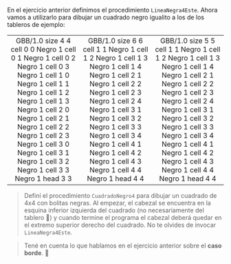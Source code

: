 En el ejercicio anterior definimos el procedimiento `LineaNegra4Este`. Ahora vamos a utilizarlo para dibujar un cuadrado negro igualito a los de los tableros de ejemplo:

<table class= "table table-borderless" style="width:100%">
  <tbody>
  <tr>
    <td style="text-align: center">  
      <gs-board>
        GBB/1.0
        size 4 4
        cell 0 0 Negro 1
        cell 0 1 Negro 1
        cell 0 2 Negro 1
        cell 0 3 Negro 1
        cell 1 0 Negro 1
        cell 1 1 Negro 1
        cell 1 2 Negro 1
        cell 1 3 Negro 1
        cell 2 0 Negro 1
        cell 2 1 Negro 1
        cell 2 2 Negro 1
        cell 2 3 Negro 1
        cell 3 0 Negro 1
        cell 3 1 Negro 1
        cell 3 2 Negro 1
        cell 3 3 Negro 1
        head 3 3
      </gs-board>
    </td>
    <td style="text-align: center">
      <gs-board>
        GBB/1.0
        size 6 6
        cell 1 1 Negro 1
        cell 1 2 Negro 1
        cell 1 3 Negro 1
        cell 1 4 Negro 1
        cell 2 1 Negro 1
        cell 2 2 Negro 1
        cell 2 3 Negro 1
        cell 2 4 Negro 1
        cell 3 1 Negro 1
        cell 3 2 Negro 1
        cell 3 3 Negro 1
        cell 3 4 Negro 1
        cell 4 1 Negro 1
        cell 4 2 Negro 1
        cell 4 3 Negro 1
        cell 4 4 Negro 1
        head 4 4
      </gs-board>
    </td>
    <td style="text-align: center">  
      <gs-board>
        GBB/1.0
        size 5 5
        cell 1 1 Negro 1
        cell 1 2 Negro 1
        cell 1 3 Negro 1
        cell 1 4 Negro 1
        cell 2 1 Negro 1
        cell 2 2 Negro 1
        cell 2 3 Negro 1
        cell 2 4 Negro 1
        cell 3 1 Negro 1
        cell 3 2 Negro 1
        cell 3 3 Negro 1
        cell 3 4 Negro 1
        cell 4 1 Negro 1
        cell 4 2 Negro 1
        cell 4 3 Negro 1
        cell 4 4 Negro 1
        head 4 4
      </gs-board>
    </td>
  </tr>
  <tbody>
</table>


> Definí el procedimiento `CuadradoNegro4` para dibujar un cuadrado de 4x4 con bolitas negras. Al empezar, el cabezal se encuentra en la esquina inferior izquierda del cuadrado (no necesariamente del tablero :exploding_head:) y cuando termine el programa el cabezal deberá quedar en el extremo superior derecho del cuadrado. No te olvides de invocar `LineaNegra4Este`. 

> Tené en cuenta lo que hablamos en el ejercicio anterior sobre el **caso borde**. :eyes:
